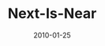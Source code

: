 ---
layout: music 
title: "Next-Is-Near"
series: "Next"
date: 2010-01-25 
description: "Brian Tome talks about how God uses our emotions to move us in the right direction."
audio: "http://s3.amazonaws.com/crossroadsaudiomessages/Next4.mp3"
audio-duration: "36:29"
---